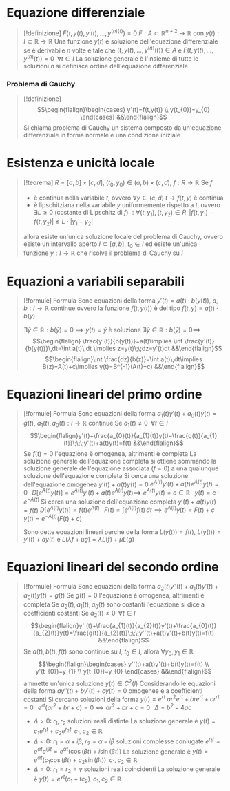 # Equazione differenziale
> [!definizione]
> $F(t,y(t),y'(t),\dots,y^{(n)(t)})=0$
> $F:A\subset \mathbb{R}^{n+2}\to \mathbb{R}$ con $y(t):I\subset \mathbb{R}\to \mathbb{R}$
> Una funzione $y(t)$ è soluzione dell'equazione differenziale se è derivabile $n$ volte e tale che $(t,y(t),\dots,y^{(n)}(t))\in A$ e $F(t,y(t),\dots,y^{(n)}(t))=0\;\;\forall t\in I$
> La soluzione generale è l'insieme di tutte le soluzioni
> $n$ si definisce ordine dell'equazione differenziale

### Problema di Cauchy
> [!definizione]
> $$\begin{flalign}\begin{cases}
y'(t)=f(t,y(t)) \\
y(t_{0})=y_{0}
\end{cases} &&\end{flalign}$$
> Si chiama problema di Cauchy un sistema composto da un'equazione differenziale in forma normale e una condizione iniziale

# Esistenza e unicità locale
> [!teorema]
> $R=[a,b]\times[c,d]$, $(t_{0},y_{0})\in(a,b)\times(c,d)$, $f:R\to \mathbb{R}$
> Se $f$
> - è continua nella variabile $t$, ovvero $\forall y\in(c,d)$ $t\to f(t,y)$ è continua
> - è lipschitziana nella variabile $y$ uniformemente rispetto a $t$, ovvero $\exists L\geq0$ (costante di Lipschitz di $f$) $:\forall(t,y_{1}),(t,y_{2})\in R\;\;|f(t,y_{1})-f(t,y_{2})|\leq L\cdot |y_{1}-y_{2}|$
> 
> allora esiste un'unica soluzione locale del problema di Cauchy, ovvero esiste un intervallo aperto $I\subset[a,b]$, $t_{0}\in I$ ed esiste un'unica funzione $y:I\to \mathbb{R}$ che risolve il problema di Cauchy su $I$
<div class="page-break" style="page-break-before: always;"></div>

# Equazioni a variabili separabili
> [!formule] Formula
> Sono equazioni della forma $y'(t)=a(t)\cdot b(y(t))$, $a,b:I\to \mathbb{R}$ continue
> ovvero la funzione $f(t,y(t))$ è del tipo $f(t,y)=a(t)\cdot b(y)$
> 
> $\exists \bar{y}\in \mathbb{R}:b(\bar{y})=0\implies y(t)=\bar{y}$ è soluzione
> $\nexists \bar{y}\in \mathbb{R}:b(\bar{y})=0\implies$ $$\begin{flalign} \frac{y'(t)}{b(y(t))}=a(t)\implies \int \frac{y'(t)}{b(y(t))}\,dt=\int a(t)\,dt \implies z=y(t)\;\;dz=y'(t)dt &&\end{flalign}$$
> $$\begin{flalign}\int \frac{dz}{b(z)}=\int a(t)\,dt\implies B(z)=A(t)+c\implies y(t)=B^{-1}(A(t)+c) &&\end{flalign}$$

# Equazioni lineari del primo ordine
> [!formule] Formula
> Sono equazioni della forma $a_{1}(t)y'(t)+a_{0}(t)y(t)=g(t)$, $a_{1}(t),a_{0}(t):I\to \mathbb{R}$ continue
> Se $a_{1}(t)\neq0\;\;\forall t\in I$
> $$\begin{flalign}y'(t)+\frac{a_{0}(t)}{a_{1}(t)}y(t)=\frac{g(t)}{a_{1}(t)}\;\;\;y'(t)+a(t)y(t)=f(t) &&\end{flalign}$$
> Se $f(t)=0$ l'equazione è omogenea, altrimenti è completa
> La soluzione generale dell'equazione completa si ottiene sommando la soluzione generale dell'equazione associata ($f=0$) a una qualunque soluzione dell'equazione completa
> Si cerca una soluzione dell'equazione omogenea $y'(t)+a(t)y(t)=0$
> $e^{A(t)}y'(t)+a(t)e^{A(t)}y(t)=0\;\;\;D[e^{A(t)}y(t)]=e^{A(t)}y'(t)+a(t)e^{A(t)}y(t)\implies$
> $e^{A(t)}y(t)=c\in \mathbb{R}\;\;\;y(t)=c\cdot e^{-A(t)}$
> Si cerca una soluzione dell'equazione completa $y'(t)+a(t)y(t)=f(t)$
> $D[e^{A(t)}y(t)]=f(t)e^{A(t)}\;\;\;F(t)=\int e^{A(t)}f(t)\,dt\implies e^{A(t)}y(t)=F(t)+c$
> $y(t)=e^{-A(t)}(F(t)+c)$
> 
> Sono dette equazioni lineari perché della forma $L(y(t))=f(t)$, $L(y(t))=y'(t)+ay(t)$ e $L(\lambda f+\mu g)=\lambda L(f)+\mu L(g)$
<div class="page-break" style="page-break-before: always;"></div>

# Equazioni lineari del secondo ordine
> [!formule] Formula
> Sono equazioni della forma $a_{2}(t)y''(t)+a_{1}(t)y'(t)+a_{0}(t)y(t)=g(t)$
> Se $g(t)=0$ l'equazione è omogenea, altrimenti è completa
> Se $a_{2}(t),a_{1}(t),a_{0}(t)$ sono costanti l'equazione si dice a coefficienti costanti
> Se $a_{2}(t)\neq0\;\;\forall t\in I$
> $$\begin{flalign}y''(t)+\frac{a_{1}(t)}{a_{2}(t)}y'(t)+\frac{a_{0}(t)}{a_{2}(t)}y(t)=\frac{g(t)}{a_{2}(t)}\;\;\;y''(t)+a(t)y'(t)+b(t)y(t)=f(t) &&\end{flalign}$$
> Se $a(t),b(t),f(t)$ sono continue su $I$, $t_{0}\in I$, allora $\forall y_{0},y_{1}\in \mathbb{R}$
> $$\begin{flalign}\begin{cases}
y''(t)+a(t)y'(t)+b(t)y(t)=f(t) \\
y'(t_{0})=y_{1} \\
y(t_{0})=y_{0}
\end{cases} &&\end{flalign}$$
> ammette un'unica soluzione $y(t)\in C^{2}(I)$
> Considerando le equazioni della forma $ay''(t)+by'(t)+cy(t)=0$ omogenee e a coefficienti costanti
> Si cercano soluzioni della forma $y(t)=e^{rt}$
> $ar^{2}e^{rt}+bre^{rt}+cr^{rt}=0\;\;\;e^{rt}(ar^{2}+br+c)=0\iff ar^{2}+br+c=0\;\;\;\Delta=b^{2}-4ac$
> - $\Delta>0$:
>   $r_{1},r_{2}$ soluzioni reali distinte
>   La soluzione generale è $y(t)=c_{1}e^{r_{1}t}+c_{2}e^{r_{2}t}\;\;c_{1},c_{2}\in \mathbb{R}$
> - $\Delta<0$:
>   $r_{1}=\alpha+i\beta,\;r_{2}=\alpha-i\beta$ soluzioni complesse coniugate
>   $e^{r_{1}t}=e^{\alpha t}e^{i\beta t}=e^{\alpha t}(\cos(\beta t)+i\sin(\beta t))$
>   La soluzione generale è $y(t)=e^{\alpha t}(c_{1}\cos(\beta t)+c_{2}\sin(\beta t))\;\;c_{1},c_{2}\in \mathbb{R}$
> - $\Delta=0$:
>   $r_{1}=r_{2}=\gamma$ soluzioni reali coincidenti
>   La soluzione generale è $y(t)=e^{\gamma t}(c_{1}+tc_{2})\;\;c_{1},c_{2}\in \mathbb{R}$
